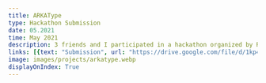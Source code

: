 ```yaml
---
title: ARKAType
type: Hackathon Submission
date: 05.2021
time: May 2021
description: 3 friends and I participated in a hackathon organized by Reply Challenges, the goal was to redesign an airline service. We didn't make it to   the top 3 but the experience was a lot of fun and introduced me to Figma.
links: [{text: "Submission", url: "https://drive.google.com/file/d/1kp4K7jOg5FtSeag3axv0xS6htvOzplmU/view?usp=sharing"}]
image: images/projects/arkatype.webp
displayOnIndex: True
---
```

